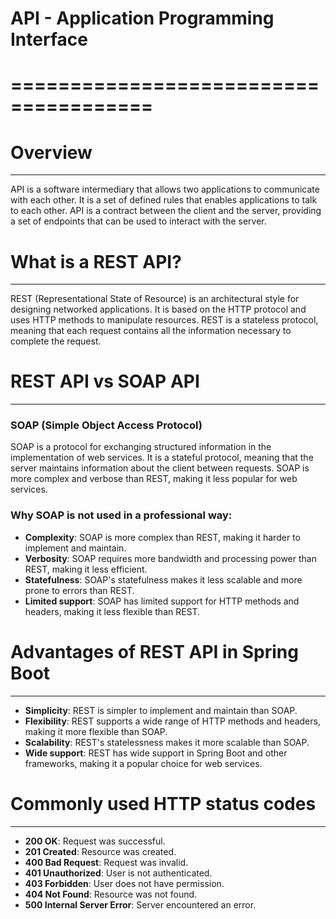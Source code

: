 # API - Application Programming Interface
# ======================================

# Overview
-----------

API is a software intermediary that allows two applications to communicate with each other. It is a set of defined rules that enables applications to talk to each other. API is a contract between the client and the server, providing a set of endpoints that can be used to interact with the server.

# What is a REST API?
--------------------

REST (Representational State of Resource) is an architectural style for designing networked applications. It is based on the HTTP protocol and uses HTTP methods to manipulate resources. REST is a stateless protocol, meaning that each request contains all the information necessary to complete the request.

# REST API vs SOAP API
----------------------

### SOAP (Simple Object Access Protocol)

SOAP is a protocol for exchanging structured information in the implementation of web services. It is a stateful protocol, meaning that the server maintains information about the client between requests. SOAP is more complex and verbose than REST, making it less popular for web services.

### Why SOAP is not used in a professional way:

*   **Complexity**: SOAP is more complex than REST, making it harder to implement and maintain.
*   **Verbosity**: SOAP requires more bandwidth and processing power than REST, making it less efficient.
*   **Statefulness**: SOAP's statefulness makes it less scalable and more prone to errors than REST.
*   **Limited support**: SOAP has limited support for HTTP methods and headers, making it less flexible than REST.

# Advantages of REST API in Spring Boot
--------------------------------------

*   **Simplicity**: REST is simpler to implement and maintain than SOAP.
*   **Flexibility**: REST supports a wide range of HTTP methods and headers, making it more flexible than SOAP.
*   **Scalability**: REST's statelessness makes it more scalable than SOAP.
*   **Wide support**: REST has wide support in Spring Boot and other frameworks, making it a popular choice for web services.

# Commonly used HTTP status codes
---------------------------------

*   **200 OK**: Request was successful.
*   **201 Created**: Resource was created.
*   **400 Bad Request**: Request was invalid.
*   **401 Unauthorized**: User is not authenticated.
*   **403 Forbidden**: User does not have permission.
*   **404 Not Found**: Resource was not found.
*   **500 Internal Server Error**: Server encountered an error.

